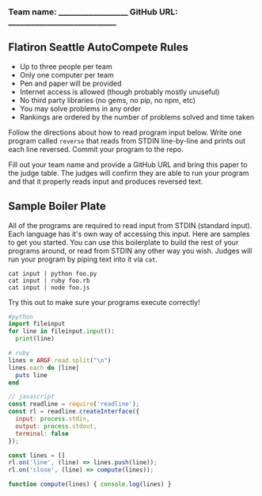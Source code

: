 ### Team name: __________________ GitHub URL: ____________________________

## Flatiron Seattle AutoCompete Rules
* Up to three people per team
* Only one computer per team
* Pen and paper will be provided
* Internet access is allowed (though probably mostly unuseful)
* No third party libraries (no gems, no pip, no npm, etc)
* You may solve problems in any order
* Rankings are ordered by the number of problems solved and time taken

Follow the directions about how to read program input below.  Write one program
called `reverse` that reads from STDIN line-by-line and prints out each line
reversed. Commit your program to the repo.

Fill out your team name and provide a GitHub URL and bring this paper to the
judge table. The judges will confirm they are able to run your program and that
it properly reads input and produces reversed text.

## Sample Boiler Plate
All of the programs are required to read input from STDIN (standard input).
Each language has it's own way of accessing this input. Here are samples to
get you started. You can use this boilerplate to build the rest of your
programs around, or read from STDIN any other way you wish. Judges will run
your program by piping text into it via `cat`.

```
cat input | python foo.py
cat input | ruby foo.rb
cat input | node foo.js
```

Try this out to make sure your programs execute correctly!

```py
#python
import fileinput
for line in fileinput.input():
  print(line)
```

```ruby
# ruby
lines = ARGF.read.split("\n")
lines.each do |line|
  puts line
end
```

```js
// javascript
const readline = require('readline');
const rl = readline.createInterface({
  input: process.stdin,
  output: process.stdout,
  terminal: false
});

const lines = []
rl.on('line', (line) => lines.push(line));
rl.on('close', (line) => compute(lines));

function compute(lines) { console.log(lines) }
```

